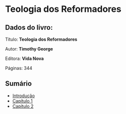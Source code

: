 # Teologia dos Reformadores

## Dados do livro:

Título: **Teologia dos Reformadores**

Autor: **Timothy George**

Editora: **Vida Nova**

Páginas: 344

## Sumário

* [Introdução](./introducao.html)
* [Capítulo 1](./chapter1.md)
* [Capítulo 2](./chapter2.md)
